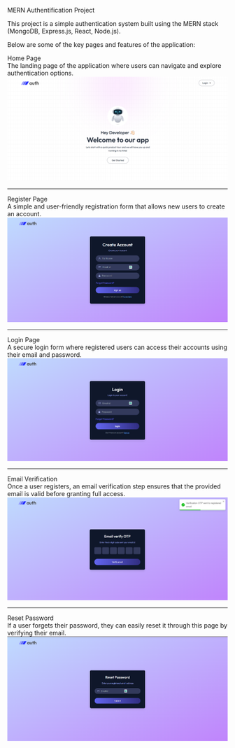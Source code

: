 MERN Authentification Project  

This project is a simple authentication system built using the MERN stack (MongoDB, Express.js, React, Node.js).  

Below are some of the key pages and features of the application:  

 Home Page  
The landing page of the application where users can navigate and explore authentication options.  
![Home Screenshot](./home.png)  

---

Register Page  
A simple and user-friendly registration form that allows new users to create an account.  
![Register Screenshot](./register.png)  

---

Login Page  
A secure login form where registered users can access their accounts using their email and password.  
![Login Screenshot](./login.png)  


---

Email Verification  
Once a user registers, an email verification step ensures that the provided email is valid before granting full access.  
![Email Verification Screenshot](./emailverify.png)  

---
Reset Password  
If a user forgets their password, they can easily reset it through this page by verifying their email.  
![Reset Password Screenshot](./resetpass.png)  
